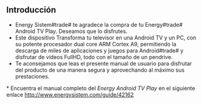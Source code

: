 ## Introducción

* Energy Sistem#trade# te agradece la compra de tu Energy#trade# Android TV Play. Deseamos que lo disfrutes. 
* Este dispositivo Transforma tu televisor en una Android TV y un PC, con su potente procesador dual core ARM Cortex A9, permitiendo la descarga de miles de aplicaciones y juegos para Android#trade# y disfrutar de vídeos FullHD, todo con el tamaño de un pendrive.
* Te aconsejamos que leas el presente manual de usuario para disfrutar del producto de una manera segura y aprovechando al máximo sus prestaciones.

<unique> * Encuentra el manual completo del *Energy Android TV Play* en el siguiente enlace  http://www.energysistem.com/guide/42162 </unique> 
